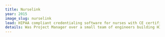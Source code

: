 ```yaml
---
title: Nurselink
year: 2015
image_slug: nurselink
lead: HIPAA compliant credentialing software for nurses with CE certifications. 
details: Was Project Manager over a small team of engineers building HIPAA compliant software. We used Rails as bridge between various APIs, including S3, HelloSign (contracts and credentials). Presented live demo in front of 80 healthcare professionals in 2015.
---
```

